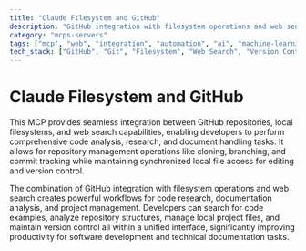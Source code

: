```yaml
---
title: "Claude Filesystem and GitHub"
description: "GitHub integration with filesystem operations and web search for comprehensive code analysis, research, and document management workflows."
category: "mcps-servers"
tags: ["mcp", "web", "integration", "automation", "ai", "machine-learning"]
tech_stack: ["GitHub", "Git", "Filesystem", "Web Search", "Version Control"]
---
```


# Claude Filesystem and GitHub

This MCP provides seamless integration between GitHub repositories, local filesystems, and web search capabilities, enabling developers to perform comprehensive code analysis, research, and document handling tasks. It allows for repository management operations like cloning, branching, and commit tracking while maintaining synchronized local file access for editing and version control.

The combination of GitHub integration with filesystem operations and web search creates powerful workflows for code research, documentation analysis, and project management. Developers can search for code examples, analyze repository structures, manage local project files, and maintain version control all within a unified interface, significantly improving productivity for software development and technical documentation tasks.
